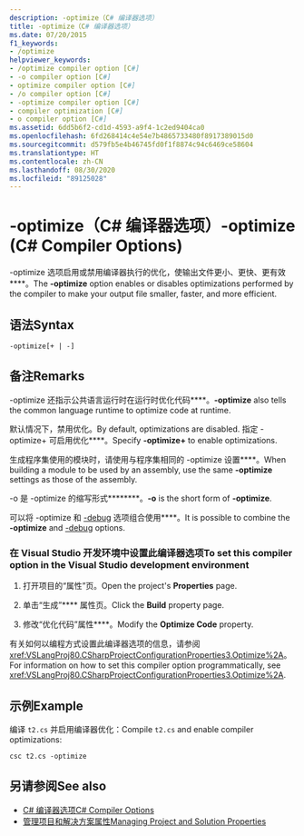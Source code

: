 ```yaml
---
description: -optimize（C# 编译器选项）
title: -optimize（C# 编译器选项）
ms.date: 07/20/2015
f1_keywords:
- /optimize
helpviewer_keywords:
- /optimize compiler option [C#]
- -o compiler option [C#]
- optimize compiler option [C#]
- /o compiler option [C#]
- -optimize compiler option [C#]
- compiler optimization [C#]
- o compiler option [C#]
ms.assetid: 6dd5b6f2-cd1d-4593-a9f4-1c2ed9404ca0
ms.openlocfilehash: 6fd268414c4e54e7b4865733480f8917389015d0
ms.sourcegitcommit: d579fb5e4b46745fd0f1f8874c94c6469ce58604
ms.translationtype: HT
ms.contentlocale: zh-CN
ms.lasthandoff: 08/30/2020
ms.locfileid: "89125028"
---
```

# <a name="-optimize-c-compiler-options"></a><span data-ttu-id="9b54c-103">-optimize（C# 编译器选项）</span><span class="sxs-lookup"><span data-stu-id="9b54c-103">-optimize (C# Compiler Options)</span></span>
<span data-ttu-id="9b54c-104">-optimize 选项启用或禁用编译器执行的优化，使输出文件更小、更快、更有效\*\*\*\*。</span><span class="sxs-lookup"><span data-stu-id="9b54c-104">The **-optimize** option enables or disables optimizations performed by the compiler to make your output file smaller, faster, and more efficient.</span></span>  
  
## <a name="syntax"></a><span data-ttu-id="9b54c-105">语法</span><span class="sxs-lookup"><span data-stu-id="9b54c-105">Syntax</span></span>  
  
```console  
-optimize[+ | -]  
```  
  
## <a name="remarks"></a><span data-ttu-id="9b54c-106">备注</span><span class="sxs-lookup"><span data-stu-id="9b54c-106">Remarks</span></span>  
 <span data-ttu-id="9b54c-107">-optimize 还指示公共语言运行时在运行时优化代码\*\*\*\*。</span><span class="sxs-lookup"><span data-stu-id="9b54c-107">**-optimize** also tells the common language runtime to optimize code at runtime.</span></span>  
  
 <span data-ttu-id="9b54c-108">默认情况下，禁用优化。</span><span class="sxs-lookup"><span data-stu-id="9b54c-108">By default, optimizations are disabled.</span></span> <span data-ttu-id="9b54c-109">指定 -optimize+ 可启用优化\*\*\*\*。</span><span class="sxs-lookup"><span data-stu-id="9b54c-109">Specify **-optimize+** to enable optimizations.</span></span>  
  
 <span data-ttu-id="9b54c-110">生成程序集使用的模块时，请使用与程序集相同的 -optimize 设置\*\*\*\*。</span><span class="sxs-lookup"><span data-stu-id="9b54c-110">When building a module to be used by an assembly, use the same **-optimize** settings as those of the assembly.</span></span>  
  
 <span data-ttu-id="9b54c-111">-o 是 -optimize 的缩写形式\*\*\*\*\*\*\*\*。</span><span class="sxs-lookup"><span data-stu-id="9b54c-111">**-o** is the short form of **-optimize**.</span></span>  
  
 <span data-ttu-id="9b54c-112">可以将 -optimize 和 [-debug](./debug-compiler-option.md) 选项组合使用\*\*\*\*。</span><span class="sxs-lookup"><span data-stu-id="9b54c-112">It is possible to combine the **-optimize** and [-debug](./debug-compiler-option.md) options.</span></span>  
  
### <a name="to-set-this-compiler-option-in-the-visual-studio-development-environment"></a><span data-ttu-id="9b54c-113">在 Visual Studio 开发环境中设置此编译器选项</span><span class="sxs-lookup"><span data-stu-id="9b54c-113">To set this compiler option in the Visual Studio development environment</span></span>  
  
1. <span data-ttu-id="9b54c-114">打开项目的“属性”页。</span><span class="sxs-lookup"><span data-stu-id="9b54c-114">Open the project's **Properties** page.</span></span>  
  
2. <span data-ttu-id="9b54c-115">单击“生成”\*\*\*\* 属性页。</span><span class="sxs-lookup"><span data-stu-id="9b54c-115">Click the **Build** property page.</span></span>  
  
3. <span data-ttu-id="9b54c-116">修改“优化代码”属性\*\*\*\*。</span><span class="sxs-lookup"><span data-stu-id="9b54c-116">Modify the **Optimize Code** property.</span></span>  
  
 <span data-ttu-id="9b54c-117">有关如何以编程方式设置此编译器选项的信息，请参阅 <xref:VSLangProj80.CSharpProjectConfigurationProperties3.Optimize%2A>。</span><span class="sxs-lookup"><span data-stu-id="9b54c-117">For information on how to set this compiler option programmatically, see <xref:VSLangProj80.CSharpProjectConfigurationProperties3.Optimize%2A>.</span></span>  
  
## <a name="example"></a><span data-ttu-id="9b54c-118">示例</span><span class="sxs-lookup"><span data-stu-id="9b54c-118">Example</span></span>  
 <span data-ttu-id="9b54c-119">编译 `t2.cs` 并启用编译器优化：</span><span class="sxs-lookup"><span data-stu-id="9b54c-119">Compile `t2.cs` and enable compiler optimizations:</span></span>  
  
```console  
csc t2.cs -optimize  
```  
  
## <a name="see-also"></a><span data-ttu-id="9b54c-120">另请参阅</span><span class="sxs-lookup"><span data-stu-id="9b54c-120">See also</span></span>

- [<span data-ttu-id="9b54c-121">C# 编译器选项</span><span class="sxs-lookup"><span data-stu-id="9b54c-121">C# Compiler Options</span></span>](./index.md)
- [<span data-ttu-id="9b54c-122">管理项目和解决方案属性</span><span class="sxs-lookup"><span data-stu-id="9b54c-122">Managing Project and Solution Properties</span></span>](/visualstudio/ide/managing-project-and-solution-properties)
